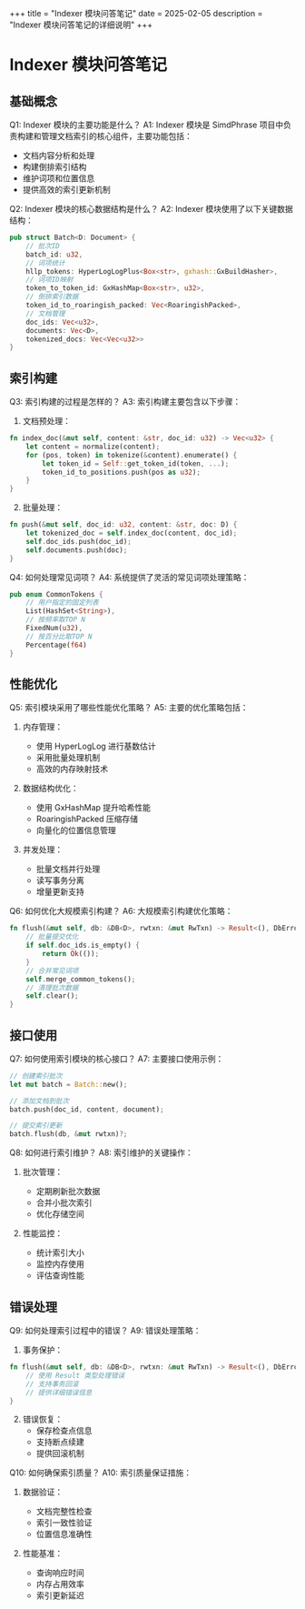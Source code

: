 +++
title = "Indexer 模块问答笔记"
date = 2025-02-05
description = "Indexer 模块问答笔记的详细说明"
+++

# Indexer 模块问答笔记
## 基础概念

Q1: Indexer 模块的主要功能是什么？
A1: Indexer 模块是 SimdPhrase 项目中负责构建和管理文档索引的核心组件，主要功能包括：
- 文档内容分析和处理
- 构建倒排索引结构
- 维护词项和位置信息
- 提供高效的索引更新机制

Q2: Indexer 模块的核心数据结构是什么？
A2: Indexer 模块使用了以下关键数据结构：
```rust
pub struct Batch<D: Document> {
    // 批次ID
    batch_id: u32,
    // 词项统计
    hllp_tokens: HyperLogLogPlus<Box<str>, gxhash::GxBuildHasher>,
    // 词项ID映射
    token_to_token_id: GxHashMap<Box<str>, u32>,
    // 倒排索引数据
    token_id_to_roaringish_packed: Vec<RoaringishPacked>,
    // 文档管理
    doc_ids: Vec<u32>,
    documents: Vec<D>,
    tokenized_docs: Vec<Vec<u32>>
}
```

## 索引构建

Q3: 索引构建的过程是怎样的？
A3: 索引构建主要包含以下步骤：
1. 文档预处理：
```rust
fn index_doc(&mut self, content: &str, doc_id: u32) -> Vec<u32> {
    let content = normalize(content);
    for (pos, token) in tokenize(&content).enumerate() {
        let token_id = Self::get_token_id(token, ...);
        token_id_to_positions.push(pos as u32);
    }
}
```

2. 批量处理：
```rust
fn push(&mut self, doc_id: u32, content: &str, doc: D) {
    let tokenized_doc = self.index_doc(content, doc_id);
    self.doc_ids.push(doc_id);
    self.documents.push(doc);
}
```

Q4: 如何处理常见词项？
A4: 系统提供了灵活的常见词项处理策略：
```rust
pub enum CommonTokens {
    // 用户指定的固定列表
    List(HashSet<String>),
    // 按频率取TOP N
    FixedNum(u32),
    // 按百分比取TOP N
    Percentage(f64)
}
```

## 性能优化

Q5: 索引模块采用了哪些性能优化策略？
A5: 主要的优化策略包括：
1. 内存管理：
   - 使用 HyperLogLog 进行基数估计
   - 采用批量处理机制
   - 高效的内存映射技术

2. 数据结构优化：
   - 使用 GxHashMap 提升哈希性能
   - RoaringishPacked 压缩存储
   - 向量化的位置信息管理

3. 并发处理：
   - 批量文档并行处理
   - 读写事务分离
   - 增量更新支持

Q6: 如何优化大规模索引构建？
A6: 大规模索引构建优化策略：
```rust
fn flush(&mut self, db: &DB<D>, rwtxn: &mut RwTxn) -> Result<(), DbError> {
    // 批量提交优化
    if self.doc_ids.is_empty() {
        return Ok(());
    }
    // 合并常见词项
    self.merge_common_tokens();
    // 清理批次数据
    self.clear();
}
```

## 接口使用

Q7: 如何使用索引模块的核心接口？
A7: 主要接口使用示例：
```rust
// 创建索引批次
let mut batch = Batch::new();

// 添加文档到批次
batch.push(doc_id, content, document);

// 提交索引更新
batch.flush(db, &mut rwtxn)?;
```

Q8: 如何进行索引维护？
A8: 索引维护的关键操作：
1. 批次管理：
   - 定期刷新批次数据
   - 合并小批次索引
   - 优化存储空间

2. 性能监控：
   - 统计索引大小
   - 监控内存使用
   - 评估查询性能

## 错误处理

Q9: 如何处理索引过程中的错误？
A9: 错误处理策略：
1. 事务保护：
```rust
fn flush(&mut self, db: &DB<D>, rwtxn: &mut RwTxn) -> Result<(), DbError> {
    // 使用 Result 类型处理错误
    // 支持事务回滚
    // 提供详细错误信息
}
```

2. 错误恢复：
   - 保存检查点信息
   - 支持断点续建
   - 提供回滚机制

Q10: 如何确保索引质量？
A10: 索引质量保证措施：
1. 数据验证：
   - 文档完整性检查
   - 索引一致性验证
   - 位置信息准确性

2. 性能基准：
   - 查询响应时间
   - 内存占用效率
   - 索引更新延迟